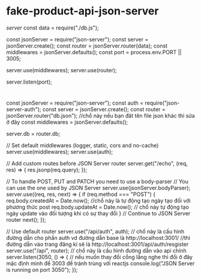 # fake-product-api-json-server

_server_
const data = require("./db.js");

const jsonServer = require("json-server");
const server = jsonServer.create();
const router = jsonServer.router(data);
const middlewares = jsonServer.defaults();
const port = process.env.PORT || 3005;

server.use(middlewares);
server.use(router);

server.listen(port);

#

const jsonServer = require("json-server");
const auth = require("json-server-auth");
const server = jsonServer.create();
const router = jsonServer.router("db.json"); //chổ này nếu bạn đăt tên file json khác thì sửa ở đây
const middlewares = jsonServer.defaults();

server.db = router.db;

// Set default middlewares (logger, static, cors and no-cache)
server.use(middlewares);
server.use(auth);

// Add custom routes before JSON Server router
server.get("/echo", (req, res) => {
res.jsonp(req.query);
});

// To handle POST, PUT and PATCH you need to use a body-parser
// You can use the one used by JSON Server
server.use(jsonServer.bodyParser);
server.use((req, res, next) => {
if (req.method === "POST") {
req.body.createdAt = Date.now(); //chổ này là tự động tạo ngày tạo đối với phương thức post
req.body.updateAt = Date.now(); // chổ này tự động tạo ngày update vào đối tượng khi có sự thay đổi
}
// Continue to JSON Server router
next();
});

// Use default router
server.use("/api/auth", auth); // chổ này là cấu hình đường dẫn cho phần auth vd đường dẫn base là http://localhost:3001/
//thì đường dẫn vào trang đăng kí sẽ là http://localhost:3001/api/auth/resgister
server.use("/api", router); // chổ này là cấu hình đường dẫn vào api chính
server.listen(3050, () => {
// nếu muốn thay đổi cổng lắng nghe thì đổi ở đây mặc định mình để 3003 để tránh trùng với reactjs
console.log("JSON Server is running on port 3050");
});
